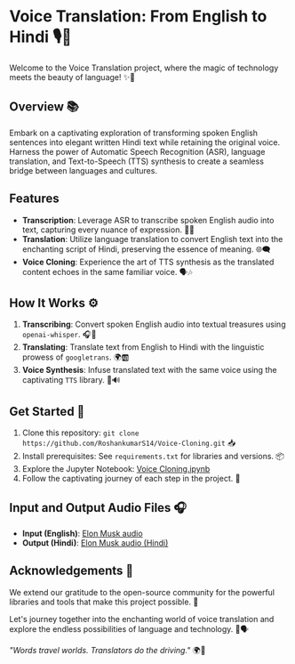 # Voice Translation: From English to Hindi 🎙️📜

Welcome to the Voice Translation project, where the magic of technology meets the beauty of language! ✨🌟

## Overview 📚

Embark on a captivating exploration of transforming spoken English sentences into elegant written Hindi text while retaining the original voice. Harness the power of Automatic Speech Recognition (ASR), language translation, and Text-to-Speech (TTS) synthesis to create a seamless bridge between languages and cultures.

## Features 

- **Transcription**: Leverage ASR to transcribe spoken English audio into text, capturing every nuance of expression. 🎤📝
- **Translation**: Utilize language translation to convert English text into the enchanting script of Hindi, preserving the essence of meaning. 🌐🗨️
- **Voice Cloning**: Experience the art of TTS synthesis as the translated content echoes in the same familiar voice. 🗣️🎶

## How It Works ⚙️

1. **Transcribing**: Convert spoken English audio into textual treasures using `openai-whisper`. 🎧📜
2. **Translating**: Translate text from English to Hindi with the linguistic prowess of `googletrans`. 🌍🆎
3. **Voice Synthesis**: Infuse translated text with the same voice using the captivating `TTS` library. 🎵🔊

## Get Started 🚀

1. Clone this repository: `git clone https://github.com/RoshankumarS14/Voice-Cloning.git` 📥
2. Install prerequisites: See `requirements.txt` for libraries and versions. 📦
3. Explore the Jupyter Notebook: [Voice Cloning.ipynb](https://github.com/RoshankumarS14/Voice-Cloning/blob/main/Voice%20cloning.ipynb)
4. Follow the captivating journey of each step in the project. 📔

## Input and Output Audio Files 🎧

- **Input (English)**: [Elon Musk audio](https://github.com/RoshankumarS14/Voice-Cloning/blob/main/Elon%20Musk%20audio.mp3)
- **Output (Hindi)**: [Elon Musk audio (Hindi)](https://github.com/RoshankumarS14/Voice-Cloning/blob/main/Elon%20Musk%20audio%20(Hindi).wav)

## Acknowledgements 👏

We extend our gratitude to the open-source community for the powerful libraries and tools that make this project possible. 🙌

Let's journey together into the enchanting world of voice translation and explore the endless possibilities of language and technology. 🌠🗣️

_"Words travel worlds. Translators do the driving."_ 🌍🚗
